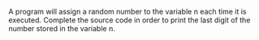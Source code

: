 A  program will assign a random number to the variable n each time it is executed. Complete the source code in order to print the last digit of the number stored in the variable n.

